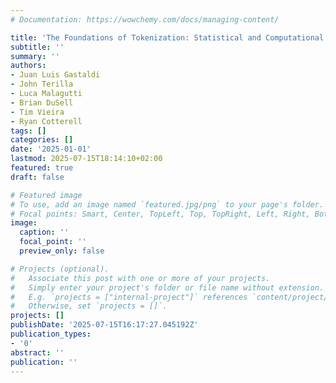 ```yaml
---
# Documentation: https://wowchemy.com/docs/managing-content/

title: 'The Foundations of Tokenization: Statistical and Computational Concerns'
subtitle: ''
summary: ''
authors:
- Juan Luis Gastaldi
- John Terilla
- Luca Malagutti
- Brian DuSell
- Tim Vieira
- Ryan Cotterell
tags: []
categories: []
date: '2025-01-01'
lastmod: 2025-07-15T18:14:10+02:00
featured: true
draft: false

# Featured image
# To use, add an image named `featured.jpg/png` to your page's folder.
# Focal points: Smart, Center, TopLeft, Top, TopRight, Left, Right, BottomLeft, Bottom, BottomRight.
image:
  caption: ''
  focal_point: ''
  preview_only: false

# Projects (optional).
#   Associate this post with one or more of your projects.
#   Simply enter your project's folder or file name without extension.
#   E.g. `projects = ["internal-project"]` references `content/project/deep-learning/index.md`.
#   Otherwise, set `projects = []`.
projects: []
publishDate: '2025-07-15T16:17:27.045192Z'
publication_types:
- '0'
abstract: ''
publication: ''
---
```

